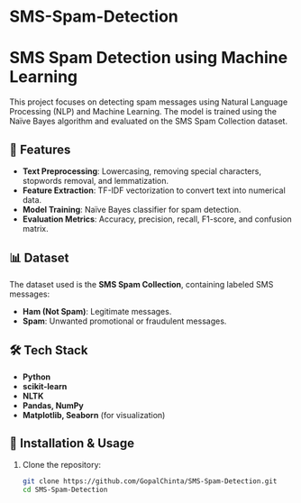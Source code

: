 # SMS-Spam-Detection
# SMS Spam Detection using Machine Learning

This project focuses on detecting spam messages using Natural Language Processing (NLP) and Machine Learning. The model is trained using the Naïve Bayes algorithm and evaluated on the SMS Spam Collection dataset.

## 📌 Features
- **Text Preprocessing**: Lowercasing, removing special characters, stopwords removal, and lemmatization.
- **Feature Extraction**: TF-IDF vectorization to convert text into numerical data.
- **Model Training**: Naïve Bayes classifier for spam detection.
- **Evaluation Metrics**: Accuracy, precision, recall, F1-score, and confusion matrix.

## 📊 Dataset
The dataset used is the **SMS Spam Collection**, containing labeled SMS messages:
- **Ham (Not Spam)**: Legitimate messages.
- **Spam**: Unwanted promotional or fraudulent messages.

## 🛠️ Tech Stack
- **Python**
- **scikit-learn**
- **NLTK**
- **Pandas, NumPy**
- **Matplotlib, Seaborn** (for visualization)

## 🚀 Installation & Usage
1. Clone the repository:
   ```bash
   git clone https://github.com/GopalChinta/SMS-Spam-Detection.git
   cd SMS-Spam-Detection
